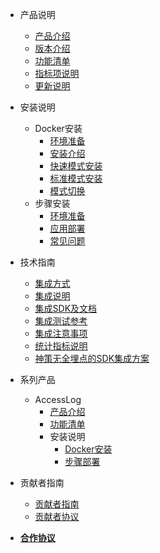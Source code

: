 <!-- _sidebar.md -->
  
- 产品说明
  - [产品介绍](/introduce.md)
  - [版本介绍](/version.md?r=0314)
  - [功能清单](/funclist.md?r=0314)
  - [指标项说明](/indicator-desc.md)
  - [更新说明](/changelog.md)

- 安装说明
  - Docker安装
    - [环境准备](/docker_installation/preperation.md)
    - [安装介绍](/docker_installation/introduce.md)
    - [快速模式安装](/docker_installation/quickmode.md)
    - [标准模式安装](/docker_installation/standard.md)
    - [模式切换](/docker_installation/modetoggle.md)
  - 步骤安装
    - [环境准备](/installation/preparation.md)
    - [应用部署](/installation/deployment.md)
    - [常见问题](/installation/question.md)

- 技术指南
  - [集成方式](/integration/introduce.md)
  - [集成说明](/integration/method.md)
  - [集成SDK及文档](/integration/document.md)
  - [集成测试参考](/integration/reference.md?r=0401)
  - [集成注意事项](/tutorials/notes.md)
  - [统计指标说明](/tutorials/statindicator.md)
  - [神策无全埋点的SDK集成方案](/tutorials/ClkViewIntegrated.md)
  <!-- - 常见问题
    - [埋点集成相关](/tutorials/faq.md) -->
- 系列产品
  - AccessLog
    - [产品介绍](/accesslog/introduce.md)
    - [功能清单](/accesslog/funclist.md)
    - 安装说明
      - [Docker安装](/accesslog/installation.md)
      - [步骤部署](/accesslog/deployment.md)
- 贡献者指南
  - [贡献者指南](/contributor/guide.md)
  - [贡献者协议](/contributor/agreement.md)
- [**合作协议**](/license.md)
